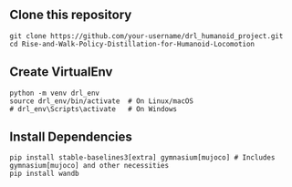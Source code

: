## Clone this repository
```
git clone https://github.com/your-username/drl_humanoid_project.git
cd Rise-and-Walk-Policy-Distillation-for-Humanoid-Locomotion
```

## Create VirtualEnv
```
python -m venv drl_env
source drl_env/bin/activate  # On Linux/macOS
# drl_env\Scripts\activate   # On Windows
```

## Install Dependencies
```
pip install stable-baselines3[extra] gymnasium[mujoco] # Includes gymnasium[mujoco] and other necessities
pip install wandb
```
